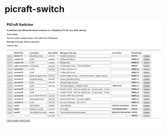 # picraft-switch

![Initial Release preview](https://github.com/raveller/picraft-switch/raw/master/docs/Initial%20Release.png)
